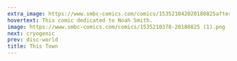 ```yaml
---
extra_image: https://www.smbc-comics.com/comics/153521042020180825after.png
hovertext: This comic dedicated to Noah Smith.
image: https://www.smbc-comics.com/comics/1535210378-20180825 (1).png
next: cryogenic
prev: disc-world
title: This Town
---
```

